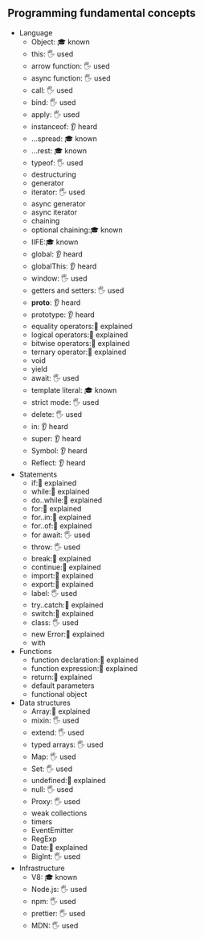 ## Programming fundamental concepts

- Language
  - Object: 🎓 known
  - this: 🖐️ used
  - arrow function: 🖐️ used
  - async function: 🖐️ used
  - call: 🖐️ used
  - bind: 🖐️ used
  - apply: 🖐️ used
  - instanceof: 👂 heard
  - ...spread: 🎓 known
  - ...rest: 🎓 known
  - typeof: 🖐️ used
  - destructuring
  - generator
  - iterator: 🖐️ used
  - async generator
  - async iterator
  - chaining
  - optional chaining:🎓 known
  - IIFE:🎓 known
  - global: 👂 heard
  - globalThis: 👂 heard
  - window: 🖐️ used
  - getters and setters: 🖐️ used
  - __proto__: 👂 heard
  - prototype: 👂 heard
  - equality operators:🙋 explained
  - logical operators:🙋 explained
  - bitwise operators:🙋 explained
  - ternary operator:🙋 explained
  - void
  - yield
  - await: 🖐️ used
  - template literal: 🎓 known
  - strict mode: 🖐️ used
  - delete: 🖐️ used
  - in: 👂 heard
  - super: 👂 heard
  - Symbol: 👂 heard
  - Reflect: 👂 heard
- Statements
  - if:🙋 explained
  - while:🙋 explained
  - do..while:🙋 explained
  - for:🙋 explained
  - for..in:🙋 explained
  - for..of:🙋 explained
  - for await: 🖐️ used
  - throw: 🖐️ used
  - break:🙋 explained
  - continue:🙋 explained
  - import:🙋 explained
  - export:🙋 explained
  - label: 🖐️ used
  - try..catch:🙋 explained
  - switch:🙋 explained
  - class: 🖐️ used
  - new Error:🙋 explained
  - with
- Functions
  - function declaration:🙋 explained
  - function expression:🙋 explained
  - return:🙋 explained
  - default parameters
  - functional object
- Data structures
  - Array:🙋 explained
  - mixin: 🖐️ used
  - extend: 🖐️ used
  - typed arrays: 🖐️ used
  - Map: 🖐️ used
  - Set: 🖐️ used
  - undefined:🙋 explained
  - null: 🖐️ used
  - Proxy: 🖐️ used
  - weak collections
  - timers
  - EventEmitter
  - RegExp
  - Date:🙋 explained
  - BigInt: 🖐️ used
- Infrastructure
  - V8: 🎓 known
  - Node.js: 🖐️ used
  - npm: 🖐️ used
  - prettier: 🖐️ used
  - MDN: 🖐️ used

